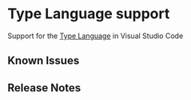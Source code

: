 # Type Language support

Support for the [Type Language](https://core.telegram.org/mtproto/TL) in Visual Studio Code

## Known Issues

## Release Notes
